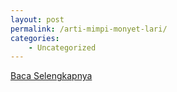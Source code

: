 ```yaml
---
layout: post
permalink: /arti-mimpi-monyet-lari/
categories:
    - Uncategorized
---
```


[Baca Selengkapnya](/10)